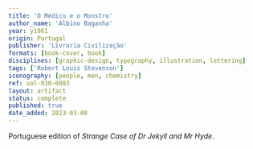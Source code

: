 ```yaml
---
title: 'O Médico e o Monstro'
author_name: 'Albino Baganha'
year: y1961
origin: Portugal
publisher: 'Livraria Civilização'
formats: [book-cover, book]
disciplines: [graphic-design, typography, illustration, lettering]
tags: ['Robert Louis Stevenson']
iconography: [people, men, chemistry]
ref: sol-030-0083
layout: artifact
status: complete
published: true
date_added: 2023-03-08
---
```

Portuguese edition of *Strange Case of Dr Jekyll and Mr Hyde*.
